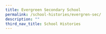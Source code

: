 ```yaml
---
title: Evergreen Secondary School
permalink: /school-histories/evergren-sec/
description: ""
third_nav_title: School Histories
---
```

